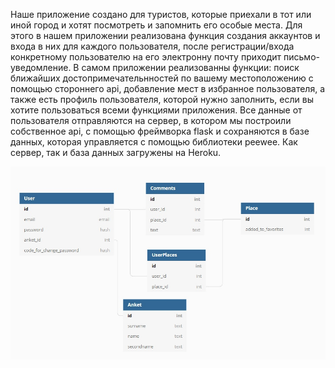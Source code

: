 Наше приложение создано для туристов, которые приехали в тот или иной город и хотят посмотреть и запомнить его особые места.
Для этого в нашем приложении реализована функция создания аккаунтов и входа в них для каждого пользователя, после регистрации/входа 
конкретному пользователю на его электронну почту приходит письмо-уведомление.
В самом приложении реализованны функции: поиск ближайших достопримечательнностей по вашему местоположению с помощью стороннего api, добавление мест в избранное 
пользователя, а также есть профиль пользователя, которой нужно заполнить, если вы хотите пользоваться всеми функциями приложения.
Все данные от пользователя отправляются на сервер, в котором мы построили собственное api, с помощью фреймворка flask и сохраняются в 
базе данных, которая управляется с помощью библиотеки peewee. Как сервер, так и база данных загружены на Heroku.

![database_diagram](https://github.com/Hexy00123/YLProject/blob/Resourses/database_diagram.jpg)


